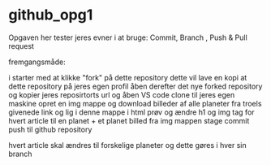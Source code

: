 # github_opg1


Opgaven her tester jeres evner i at bruge: 
Commit, Branch , Push & Pull request

fremgangsmåde:
	
 i starter med at klikke "fork" på dette repository dette vil lave en kopi at dette repository på jeres egen profil
 åben derefter det nye forked repository og kopier jeres reposirtorts url og åben VS code
 clone til jeres egen maskine
 opret en img mappe og download billeder af alle planeter fra troels givenede link og lig i denne mappe
 i html prøv og ændre h1 og img tag for hvert article til en planet + et planet billed fra img mappen
 stage
 commit
 push til github repository
 
 
 hvert article skal ændres til forskelige planeter og dette gøres i hver sin branch
  
